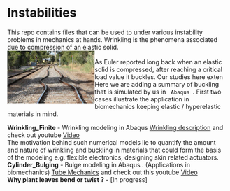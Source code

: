 # Instabilities
This repo contains files that can be used to under various instability problems in mechanics at hands. Wrinkling is the phenomena associated due to compression of an elastic solid. <br />
<img src="https://github.com/metaconsultants/Instability/blob/main/Buckling.PNG" width=200 align=left> <br />
As Euler reported long back when an elastic solid is compressed, after reaching a critical load value it buckles. Our studies here exten
Here we are adding a summary of buckling that is simulated by us in <code> Abaqus </code>.  First two cases illustrate the application in biomechanics keeping elastic / hyperelastic materials in mind. 

**Wrinkling_Finite** - Wrinkling modeling in Abaqus [Wrinkling description](https://github.com/metaconsultants/Instability/wiki/Wrinkling) and check out youtube [Video](https://www.youtube.com/watch?v=NS9HBB6fpzU) <br /> 
The motivation behind such numerical models lie to  quantify the amount and nature of wrinkling and buckling in materials that could form the basis of the modeling e.g. flexible electronics, designing skin related actuators. <br /> 
**Cylinder_Bulging** - Bulge modeling in Abaqus . (Applications in biomechanics) [Tube Mechanics](https://github.com/metaconsultants/Instability/wiki/Bulging) and check out this youtube [Video](https://www.youtube.com/watch?v=yYXma5H8h8Y) <br />
**Why plant leaves bend or twist ?** - [In progress]
